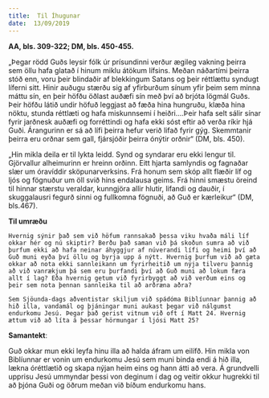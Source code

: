 ```yaml
---
title:  Til Íhugunar
date:  13/09/2019
---
```


**AA, bls. 309-322; DM, bls. 450-455.**

„Þegar rödd Guðs leysir fólk úr prísundinni verður ægileg vakning þeirra sem öllu hafa glatað í hinum miklu átökum lífsins. Meðan náðartími þeirra stóð enn, voru þeir blindaðir af blekkingum Satans og þeir réttlættu syndugt líferni sitt. Hinir auðugu stærðu sig af yfirburðum sínum yfir þeim sem minna máttu sín, en þeir höfðu öðlast auðæfi sín með því að brjóta lögmál Guðs. Þeir höfðu látið undir höfuð leggjast að fæða hina hungruðu, klæða hina nöktu, stunda réttlæti og hafa miskunnsemi í heiðri....Þeir hafa selt sálir sínar fyrir jarðnesk auðæfi og forréttindi og hafa ekki sóst eftir að verða ríkir hjá Guði. Árangurinn er sá að lífi þeirra hefur verið lifað fyrir gýg. Skemmtanir þeirra eru orðnar sem gall, fjársjóðir þeirra ónýtir orðnir“ (DM, bls. 450).

„Hin mikla deila er til lykta leidd. Synd og syndarar eru ekki lengur til. Gjörvallur alheimurinn er hreinn orðinn. Eitt hjarta samlyndis og fagnaðar slær um óravíddir sköpunarverksins. Frá honum sem skóp allt flæðir líf og ljós og fögnuður um öll svið hins endalausa geims. Frá hinni smæstu öreind til hinnar stærstu veraldar, kunngjöra allir hlutir, lifandi og dauðir, í skuggalausri fegurð sinni og fullkomna fögnuði, að Guð er kærleikur“ (DM, bls.467).

**Til umræðu**

`Hvernig sýnir það sem við höfum rannsakað þessa viku hvaða máli líf okkar hér og nú skiptir? Berðu það saman við þá skoðun sumra að við þurfum ekki að hafa neinar áhyggjur af núverandi lífi og heimi því að Guð muni eyða því öllu og byrja upp á nýtt. Hvernig þurfum við að gæta okkar að nota ekki sannleikann um fyrirheitið um nýja tilveru þannig að við vanrækjum þá sem eru þurfandi því að Guð muni að lokum færa allt í lag? Eða hvernig getum við fyrirbyggt að við verðum eins og þeir sem nota þennan sannleika til að arðræna aðra?`

`Sem Sjöunda-dags aðventistar skiljum við spádóma Biblíunnar þannig að hið illa, vandamál og þjáningar muni aukast þegar við nálgumst endurkomu Jesú. Þegar það gerist vitnum við oft í Matt 24. Hvernig ættum við að líta á þessar hörmungar í ljósi Matt 25?`

**Samantekt**:

Guð okkar mun ekki leyfa hinu illa að halda áfram um eilífð. Hin mikla von Biblíunnar er vonin um endurkomu Jesú sem muni binda endi á hið illa, lækna óréttlætið og skapa nýjan heim eins og hann átti að vera. Á grundvelli upprisu Jesú ummyndar þessi von deginum í dag og veitir okkur hugrekki til að þjóna Guði og öðrum meðan við bíðum endurkomu hans.